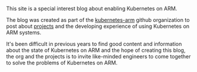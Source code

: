 This site is a special interest blog about enabling Kubernetes on ARM.

The blog was created as part of the [kubernetes-arm][gh] github organization to post about [projects][projects] and the developing experience of using Kubernetes on ARM systems.

It's been difficult in previous years to find good content and information about the state of Kubernetes on ARM and the hope of creating this blog, the org and the projects is to invite like-minded engineers to come together to solve the problems of Kubernetes on ARM.

[k8s]:https://kubernetes.io
[arm]:https://en.wikipedia.org/wiki/ARM_architecture
[gh]:https://github.com/kubernetes-arm
[projects]:https://github.com/orgs/kubernetes-arm/projects
